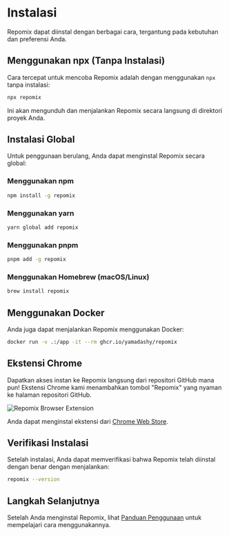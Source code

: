 # Instalasi


Repomix dapat diinstal dengan berbagai cara, tergantung pada kebutuhan dan preferensi Anda.

## Menggunakan npx (Tanpa Instalasi)

Cara tercepat untuk mencoba Repomix adalah dengan menggunakan `npx` tanpa instalasi:

```bash
npx repomix
```

Ini akan mengunduh dan menjalankan Repomix secara langsung di direktori proyek Anda.

## Instalasi Global

Untuk penggunaan berulang, Anda dapat menginstal Repomix secara global:

### Menggunakan npm

```bash
npm install -g repomix
```

### Menggunakan yarn

```bash
yarn global add repomix
```

### Menggunakan pnpm

```bash
pnpm add -g repomix
```

### Menggunakan Homebrew (macOS/Linux)

```bash
brew install repomix
```

## Menggunakan Docker

Anda juga dapat menjalankan Repomix menggunakan Docker:

```bash
docker run -v .:/app -it --rm ghcr.io/yamadashy/repomix
```

## Ekstensi Chrome

Dapatkan akses instan ke Repomix langsung dari repositori GitHub mana pun! Ekstensi Chrome kami menambahkan tombol "Repomix" yang nyaman ke halaman repositori GitHub.

![Repomix Browser Extension](/images/docs/browser-extension.png)

Anda dapat menginstal ekstensi dari [Chrome Web Store](https://chromewebstore.google.com/detail/repomix/fimfamikepjgchehkohedilpdigcpkoa).

## Verifikasi Instalasi

Setelah instalasi, Anda dapat memverifikasi bahwa Repomix telah diinstal dengan benar dengan menjalankan:

```bash
repomix --version
```

## Langkah Selanjutnya

Setelah Anda menginstal Repomix, lihat [Panduan Penggunaan](usage.md) untuk mempelajari cara menggunakannya.
